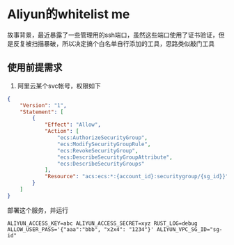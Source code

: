 # Aliyun的whitelist me

故事背景，最近暴露了一些管理用的ssh端口，虽然这些端口使用了证书验证，但是反复被扫描暴破，所以决定搞个白名单自行添加的工具，思路类似敲门工具

## 使用前提需求

1. 阿里云某个svc帐号，权限如下

```json
{
    "Version": "1",
    "Statement": [
        {
            "Effect": "Allow",
            "Action": [
                "ecs:AuthorizeSecurityGroup",
                "ecs:ModifySecurityGroupRule",
                "ecs:RevokeSecurityGroup",
                "ecs:DescribeSecurityGroupAttribute",
                "ecs:DescribeSecurityGroups"
            ],
            "Resource": "acs:ecs:*:{account_id}:securitygroup/{sg_id}}"
        }
    ]
}
```

部署这个服务，并运行

```
ALIYUN_ACCESS_KEY=abc ALIYUN_ACCESS_SECRET=xyz RUST_LOG=debug ALLOW_USER_PASS='{"aaa":"bbb", "x2x4": "1234"}' ALIYUN_VPC_SG_ID="sg-id"
```